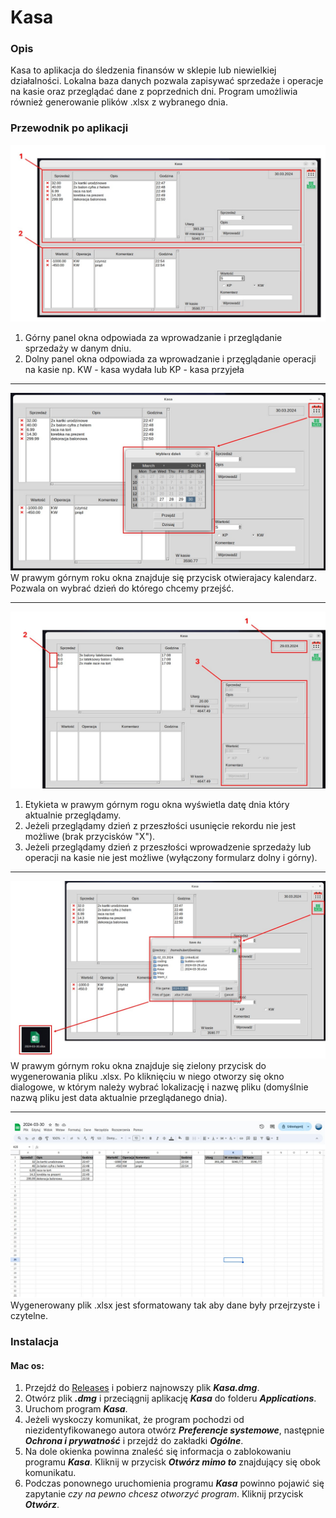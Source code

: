 # Kasa
### Opis
 Kasa to aplikacja do śledzenia finansów w sklepie lub niewielkiej działalności. Lokalna baza danych pozwala zapisywać sprzedaże i operacje na kasie oraz przeglądać dane z poprzednich dni. Program umożliwia również generowanie plików .xlsx z wybranego dnia.

 ### Przewodnik po aplikacji
 ![Image Link](https://github.com/hubertszton1/Kasa/blob/main/screenshots/Slide1.jpg)
 1. Górny panel okna odpowiada za wprowadzanie i przeglądanie sprzedaży w danym dniu.
 2. Dolny panel okna odpowiada za wprowadzanie i przęglądanie operacji na kasie np. KW - kasa wydała lub KP - kasa przyjeła
 ___
 ![Image Link](https://github.com/hubertszton1/Kasa/blob/main/screenshots/Slide2.jpg)
 W prawym górnym roku okna znajduje się przycisk otwierajacy kalendarz. Pozwala on wybrać dzień do którego chcemy przejść.
 ___
  ![Image Link](https://github.com/hubertszton1/Kasa/blob/main/screenshots/Slide3.jpg)
  1. Etykieta w prawym górnym rogu okna wyświetla datę dnia który aktualnie przeglądamy.
  2. Jeżeli przeglądamy dzień z przeszłości usunięcie rekordu nie jest możliwe (brak przycisków "X").
  3. Jeżeli przeglądamy dzień z przeszłości wprowadzenie sprzedaży lub operacji na kasie nie jest możliwe (wyłączony formularz dolny i górny).
  ___
 ![Image Link](https://github.com/hubertszton1/Kasa/blob/main/screenshots/Slide4.jpg)
 W prawym górnym roku okna znajduje się zielony przycisk do wygenerowania pliku .xlsx. Po kliknięciu w niego otworzy się okno dialogowe, w którym należy wybrać lokalizację i nazwę pliku (domyślnie nazwą pliku jest data aktualnie przeglądanego dnia).
 ___
 ![Image Link](https://github.com/hubertszton1/Kasa/blob/main/screenshots/Slide5.jpg)
 Wygenerowany plik .xlsx jest sformatowany tak aby dane były przejrzyste i czytelne.

 ### Instalacja
 #### Mac os:
 1. Przejdź do [Releases](https://github.com/hubertszton1/Kasa/releases) i pobierz najnowszy plik **_Kasa.dmg_**.
 2. Otwórz plik **_.dmg_** i przeciągnij aplikację **_Kasa_** do folderu **_Applications_**.
 3. Uruchom program **_Kasa_**.
 4. Jeżeli wyskoczy komunikat, że program pochodzi od niezidentyfikowanego autora otwórz **_Preferencje systemowe_**, następnie **_Ochrona i prywatność_** i przejdź do zakładki **_Ogólne_**.
 5. Na dole okienka powinna znaleść się informacja o zablokowaniu programu **_Kasa_**. Kliknij w przycisk **_Otwórz mimo to_** znajdujący się obok komunikatu.
 6. Podczas ponownego uruchomienia programu **_Kasa_** powinno pojawić się zapytanie _czy na pewno chcesz otworzyć program_. Kliknij przycisk **_Otwórz_**.

